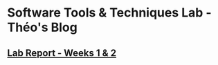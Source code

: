 # Software Tools & Techniques Lab - Théo's Blog

## [Lab Report - Weeks 1 & 2](lab-report-1-week-2.md)


